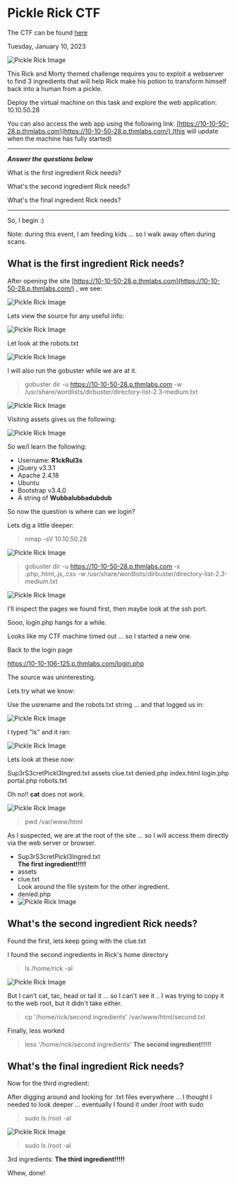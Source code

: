 # Pickle Rick CTF

The CTF can be found [here](https://tryhackme.com/room/picklerick)

Tuesday, January 10, 2023

![Pickle Rick Image](assets/picklerick-01.png)

This Rick and Morty themed challenge requires you to exploit a webserver to find 3 ingredients that will help Rick make his potion to transform himself back into a human from a pickle.

Deploy the virtual machine on this task and explore the web application: 10.10.50.28

You can also access the web app using the following link: [https://10-10-50-28.p.thmlabs.com](https://10-10-50-28.p.thmlabs.com/) (this will update when the machine has fully started)

----------------------------------------

***Answer the questions below***

What is the first ingredient Rick needs?

What's the second ingredient Rick needs?

What's the final ingredient Rick needs?

---------------------------------------------

So, I begin :)

Note: during this event, I am feeding kids … so I walk away often during scans.

## What is the first ingredient Rick needs?

After opening the site [https://10-10-50-28.p.thmlabs.com](https://10-10-50-28.p.thmlabs.com/) , we see:

![Pickle Rick Image](assets/picklerick-02.png)

Lets view the source for any useful info:

![Pickle Rick Image](assets/picklerick-03.png)

Let look at the robots.txt

![Pickle Rick Image](assets/picklerick-04.png)

I will also run the gobuster while we are at it.

> gobuster dir -u <https://10-10-50-28.p.thmlabs.com> -w /usr/share/wordlists/dirbuster/directory-list-2.3-medium.txt

![Pickle Rick Image](assets/picklerick-05.png)

Visiting assets gives us the following:

![Pickle Rick Image](assets/picklerick-06.png)

So we/I learn the following:

-   Username: **R1ckRul3s**
-   jQuery v3.3.1
-   Apache 2.4.18
-   Ubuntu
-   Bootstrap v3.4.0
-   A string of **Wubbalubbadubdub**

So now the question is where can we login?

Lets dig a little deeper:

> nmap -sV 10.10.50.28

![Pickle Rick Image](assets/picklerick-07.png)

> gobuster dir -u <https://10-10-50-28.p.thmlabs.com> -x .php,.html,.js,.css -w /usr/share/wordlists/dirbuster/directory-list-2.3-medium.txt

![Pickle Rick Image](assets/picklerick-08.png)

I'll inspect the pages we found first, then maybe look at the ssh port.

Sooo, login.php hangs for a while.

Looks like my CTF machine timed out … so I started a new one.

Back to the login page

<https://10-10-106-125.p.thmlabs.com/login.php>

The source was uninteresting.

Lets try what we know:

Use the usrename and the robots.txt string … and that logged us in:

![Pickle Rick Image](assets/picklerick-09.png)

I typed "ls" and it ran:

![Pickle Rick Image](assets/picklerick-010.png)

Lets look at these now:

Sup3rS3cretPickl3Ingred.txt
assets
clue.txt
denied.php
index.html
login.php
portal.php
robots.txt

Oh no!! **cat** does not work.

![Pickle Rick Image](assets/picklerick-011.png)

> pwd
/var/www/html

As I suspected, we are at the root of the site … so I will access them directly via the web server or browser.

-   Sup3rS3cretPickl3Ingred.txt  
    **The first ingredient!!!!!**
-   assets
-   clue.txt  
    Look around the file system for the other ingredient.
-   denied.php  
-   ![Pickle Rick Image](assets/picklerick-012.png)

## What's the second ingredient Rick needs?

Found the first, lets keep going with the clue.txt

I found the second ingredients in Rick's home directory

> ls /home/rick -al

![Pickle Rick Image](assets/picklerick-013.png)

But I can't cat, tac, head or tail it … so I can't see it .. I was trying to copy it to the web root, but it didn't take either.

> cp '/home/rick/second ingredients' /var/www/html/second.txt

Finally, less worked

> less '/home/rick/second ingredients'
**The second ingredient!!!!!**

## What's the final ingredient Rick needs?

Now for the third ingredient:

After digging around and looking for .txt files everywhere … I thought I needed to look deeper … eventually I found it under /root with sudo

> sudo ls /root -al

![Pickle Rick Image](assets/picklerick-014.png)

> sudo ls /root -al

3rd ingredients: **The third ingredient!!!!!**

Whew, done!

